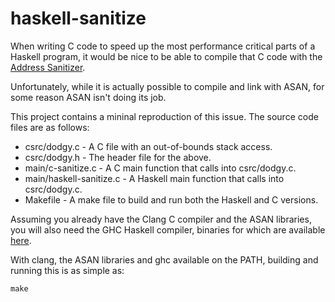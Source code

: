 haskell-sanitize
================

When writing C code to speed up the most performance critical parts of a
Haskell program, it would be nice to be able to compile that C code with
the [Address Sanitizer](https://clang.llvm.org/docs/AddressSanitizer.html).

Unfortunately, while it is actually possible to compile and link with ASAN,
for some reason ASAN isn't doing its job.

This project contains a mininal reproduction of this issue. The source code
files are as follows:

* csrc/dodgy.c - A C file with an out-of-bounds stack access.
* csrc/dodgy.h - The header file for the above.
* main/c-sanitize.c - A C main function that calls into csrc/dodgy.c.
* main/haskell-sanitize.c - A Haskell main function that calls into csrc/dodgy.c.
* Makefile - A make file to build and run both the Haskell and C versions.

Assuming you already have the Clang C compiler and the ASAN libraries, you will
also need the GHC Haskell compiler, binaries for which are available
[here](https://www.haskell.org/ghc/download_ghc_8_0_2).

With clang, the ASAN libraries and ghc available on the PATH, building and
running this is as simple as:
```
make
```


